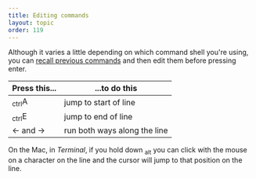```yaml
---
title: Editing commands
layout: topic
order: 119
---
```


Although it varies a little depending on which command shell you're using, you
can [recall previous commands]({{site.baseurl}}/command-line/previous-command)
and then edit them before pressing enter.

| Press this... | ...to do this                  |
|---------------|--------------------------------|
| <span class="key"><sub>ctrl</sub></span><span class="key">A</span> | jump to start of line          |
| <span class="key"><sub>ctrl</sub></span><span class="key">E</span>| jump to end of line            |
| <span class="key">←</span> and <span class="key">→</span> | run both ways along the line   |

On the Mac, in _Terminal_, if you hold down <span
class="key"><sub>alt</sub></span> you can click with the mouse on a character on
the line and the cursor will jump to that position on the line.


